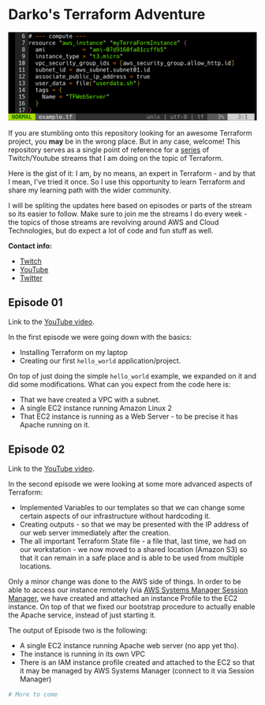 # Darko's Terraform Adventure

![header](/assets/githubheader.png)

If you are stumbling onto this repository looking for an awesome Terraform
project, you **may** be in the wrong place. But in any case, welcome! This
repository serves as a single point of reference for a
[series](https://www.youtube.com/playlist?list=PLbTckSyY9fPYgIYnIAfHmhyXLAHHCQ8LA)
of Twitch/Youtube streams that I am doing on the topic of Terraform.

Here is the gist of it:
I am, by no means, an expert in Terraform - and by that I mean, I've tried it
once. So I use this opportunity to learn Terraform and share my learning path
with the wider community.

I will be spliting the updates here based on episodes or parts of the stream so
its easier to follow.
Make sure to join me the streams I do every week - the topics of those streams
are revolving around AWS and Cloud Technologies, but do expect a lot of code
and fun stuff as well.

**Contact info:**

- [Twitch](https://twitch.tv/ruptwelve)
- [YouTube](https://youtube.com/ruptwelve)
- [Twitter](https://twitter.com/darkosubotica)

## Episode 01

Link to the [YouTube video](https://youtu.be/4zvueYsCcoo).

In the first episode we were going down with the basics:

- Installing Terraform on my laptop
- Creating our first `hello_world` application/project.

On top of just doing the simple `hello_world` example, we expanded on it and did
some modifications.
What can you expect from the code here is:

- That we have created a VPC with a subnet.
- A single EC2 instance running Amazon Linux 2
- That EC2 instance is running as a Web Server - to be precise it has Apache
  running on it.

## Episode 02

Link to the [YouTube video](https://youtu.be/iCKKFeJoWHw).

In the second episode we were looking at some more advanced aspects of
Terraform:

- Implemented Variables to our templates so that we can change some certain
  aspects of our infrastructure without hardcoding it.
- Creating outputs - so that we may be presented with the IP address of our web
  server immediately after the creation.
- The all important Terraform State file - a file that, last time, we had on our
  workstation - we now moved to a shared location (Amazon S3) so that it can
  remain in a safe place and is able to be used from multiple locations.

Only a minor change was done to the AWS side of things. In order to be able to
access our instance remotely (via [AWS Systems Manager Session
Manager](https://docs.aws.amazon.com/systems-manager/latest/userguide/session-manager.html),
we have created and attached an instance Profile to the EC2 instance. On top of
that we fixed our bootstrap procedure to actually enable the Apache service,
instead of just starting it.

The output of Episode two is the following:

- A single EC2 instance running Apache web server (no app yet tho).
- The instance is running in its own VPC
- There is an IAM instance profile created and attached to the EC2 so that it
  may be managed by AWS Systems Manager (connect to it via Session Manager)

```terraform
# More to come
```
